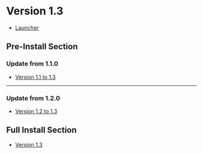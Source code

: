 # Version 1.3

- [Launcher](https://autopatchhk.yuanshen.com/client_app/update/hk4e_global/10/update_20210122154904.zip)

## Pre-Install Section

### Update from 1.1.0

- [Version 1.1 to 1.3](https://autopatchhk.yuanshen.com/client_app/update/hk4e_global/10/1.1.0_1.3.0_diff_8cyweCdQ.zip)

----

### Update from 1.2.0

- [Version 1.2 to 1.3](https://autopatchhk.yuanshen.com/client_app/update/hk4e_global/10/1.2.0_1.3.0_diff_sBM8DJZc.zip)

## Full Install Section

- [Version 1.3](https://autopatchhk.yuanshen.com/client_app/pc_mihoyo/20210203_f97a39582b45649f/GenshinImpact_1.3.0.zip)
